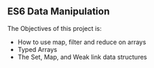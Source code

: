 ## ES6 Data Manipulation
The Objectives of this project is:
  - How to use map, filter and reduce on arrays
  - Typed Arrays
  - The Set, Map, and Weak link data structures
